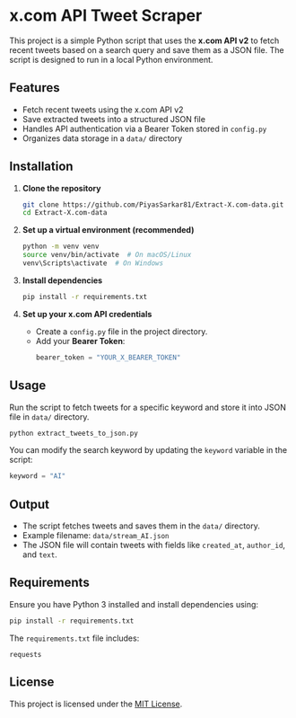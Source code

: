 # x.com API Tweet Scraper

This project is a simple Python script that uses the **x.com API v2** to fetch recent tweets based on a search query and save them as a JSON file. The script is designed to run in a local Python environment.

## Features
- Fetch recent tweets using the x.com API v2
- Save extracted tweets into a structured JSON file
- Handles API authentication via a Bearer Token stored in `config.py`
- Organizes data storage in a `data/` directory

## Installation

1. **Clone the repository**
   ```bash
   git clone https://github.com/PiyasSarkar81/Extract-X.com-data.git
   cd Extract-X.com-data
   ```

2. **Set up a virtual environment (recommended)**
   ```bash
   python -m venv venv
   source venv/bin/activate  # On macOS/Linux
   venv\Scripts\activate  # On Windows
   ```

3. **Install dependencies**
   ```bash
   pip install -r requirements.txt
   ```

4. **Set up your x.com API credentials**
   - Create a `config.py` file in the project directory.
   - Add your **Bearer Token**:
     ```python
     bearer_token = "YOUR_X_BEARER_TOKEN"
     ```

## Usage

Run the script to fetch tweets for a specific keyword and store it into JSON file in `data/` directory.
```bash
python extract_tweets_to_json.py
```

You can modify the search keyword by updating the `keyword` variable in the script:
```python
keyword = "AI"
```

## Output
- The script fetches tweets and saves them in the `data/` directory.
- Example filename: `data/stream_AI.json`
- The JSON file will contain tweets with fields like `created_at`, `author_id`, and `text`.

## Requirements
Ensure you have Python 3 installed and install dependencies using:
```bash
pip install -r requirements.txt
```
The `requirements.txt` file includes:
```
requests
```

## License
This project is licensed under the [MIT License](LICENSE).
